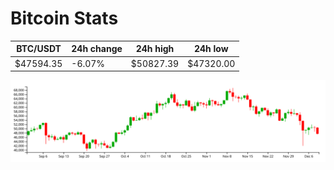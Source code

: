 # Bitcoin Stats

BTC/USDT|24h change|24h high|24h low|
|---|---|---|---|
|$47594.35|-6.07%|$50827.39|$47320.00|

<img src="./chart.svg">
